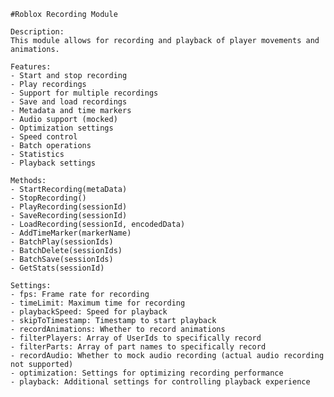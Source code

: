     #Roblox Recording Module
    
    Description:
    This module allows for recording and playback of player movements and animations.
    
    Features:
    - Start and stop recording
    - Play recordings
    - Support for multiple recordings
    - Save and load recordings
    - Metadata and time markers
    - Audio support (mocked)
    - Optimization settings
    - Speed control
    - Batch operations
    - Statistics
    - Playback settings
    
    Methods:
    - StartRecording(metaData)
    - StopRecording()
    - PlayRecording(sessionId)
    - SaveRecording(sessionId)
    - LoadRecording(sessionId, encodedData)
    - AddTimeMarker(markerName)
    - BatchPlay(sessionIds)
    - BatchDelete(sessionIds)
    - BatchSave(sessionIds)
    - GetStats(sessionId)
    
    Settings:
    - fps: Frame rate for recording
    - timeLimit: Maximum time for recording
    - playbackSpeed: Speed for playback
    - skipToTimestamp: Timestamp to start playback
    - recordAnimations: Whether to record animations
    - filterPlayers: Array of UserIds to specifically record
    - filterParts: Array of part names to specifically record
    - recordAudio: Whether to mock audio recording (actual audio recording not supported)
    - optimization: Settings for optimizing recording performance
    - playback: Additional settings for controlling playback experience
